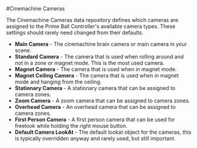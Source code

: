 #Cinemachine Cameras

The Cinemachine Cameras data repository defines which cameras are assigned to the Prime Ball Controller's available camera types.  These settings should rarely need changed from their defaults.

- **Main Camera** - The cinemachine brain camera or main camera in your scene.
- **Standard Camera** - The camera that is used when rolling around and not in a zone or magnet mode.  This is the most used camera.
- **Magnet Camera** - The camera that is used when in magnet mode.
- **Magnet Ceiling Camera** - The camera that is used when in magnet mode and hanging from the ceiling.
- **Stationary Camera** - A stationary camera that can be assigned to camera zones.
- **Zoom Camera** - A zoom camera that can be assigned to camera zones.
- **Overhead Camera** - An overhead camera that can be assigned to camera zones.
- **First Person Camera** - A first person camera that can be used for freelook while holding the right mouse button.
- **Default Camera LookAt** - The default lookat object for the cameras, this is typically overridden anyway and rarely used, but still important.
